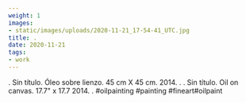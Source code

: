 ```yaml
---
weight: 1
images:
- static/images/uploads/2020-11-21_17-54-41_UTC.jpg
title: .
date: 2020-11-21
tags:
- work
---
```


.
Sin título.
Óleo sobre lienzo.
45 cm X 45 cm.
2014.
.
.
Sin título.
Oil on canvas.
17.7" x 17.7
2014.
.
#oilpainting #painting #fineart#oilpaint
